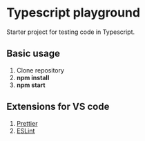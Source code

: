 # Typescript playground

Starter project for testing code in Typescript.

## Basic usage

1. Clone repository
2. **npm install**
3. **npm start**

## Extensions for VS code

1. [Prettier](https://marketplace.visualstudio.com/items?itemName=esbenp.prettier-vscode)
2. [ESLint](https://marketplace.visualstudio.com/items?itemName=dbaeumer.vscode-eslint)
